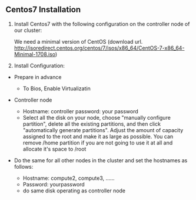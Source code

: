 ## Centos7 Installation

1. Install Centos7 with the following configuration on the controller node of our cluster:

   We need a minimal version of CentOS (download url. http://isoredirect.centos.org/centos/7/isos/x86_64/CentOS-7-x86_64-Minimal-1708.iso)

2. Install Configuration:

- Prepare in advance
  - To Bios, Enable Virtualizatin


- Controller node
  - Hostname: controller password: your password
  - Select all the disk on your node, choose "manually configure partition", delete all the existing partitions, and then click "automatically generate partitions". Adjust the amount of capacity assigned to the root and make it as large as possible. You can remove /home partition if you are not going to use it at all and allocate it's space to /root
- Do the same for all other nodes in the cluster and set the hostnames as follows:
  - Hostname: compute2, compute3, …...
  - Password: yourpassword
  - do same disk operating as controller node 
  
  
  